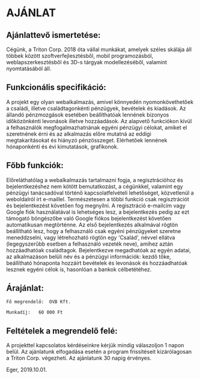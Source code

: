 AJÁNLAT
=======

Ajánlattevő ismertetése:
------------------------

Cégünk, a Triton Corp. 2018 óta vállal munkákat, amelyek széles skálája áll
többek között szoftverfejlesztésből, mobil programozásból, weblapszerkesztésből 
és 3D-s tárgyak modellezéséből, valamint nyomtatásából áll.



Funkcionális specifikáció:
------------------------

A projekt egy olyan webalkalmazás, amivel könnyedén nyomonkövethetőek a családi,
illetve családtagonkénti pénzügyek, bevételek és kiadások. Az állandó pénzmozgások 
esetében beállíthatóak lennének bizonyos időközönkénti levonások illetve hozzáadások. 
Az alapvető funkciókon kívül a felhasználók megfogalmazhatnának egyéni pénzügyi célokat, 
amiket el szeretnének érni és az alkalmazás előre mutatná az eddigi megtakarításokat és 
hiányzó pénzösszeget. Elérhetőek lennének hónaponkénti és évi kimutatások, grafikonok.


Főbb funkciók:
------------------------

Előreláthatólag a webalkalmazás tartalmazni fogja, a regisztrációhoz és bejelentkezéshez 
nem kötött bemutatkozást, a cégünkkel, valamint egy pénzügyi tanácsadóval történő 
kapcsolatfelvételi lehetőséget, közvetlenül a weboldalról írt e-maillel. Természetesen a 
többi funkció csak regisztrációt és bejelentkezést követően fog megnyílni. A regisztráció 
e-mailcím vagy Google fiók használatával is lehetséges lesz, a bejelentkezés pedig az ezt 
támogató böngészőbe való Google fiókos bejelentkezést követően automatikusan megtörténne.
Az első bejelentkezés alkalmával rögtön beállítható lesz, hogy a felhasználó csak egyéni 
pénzügyeket szeretne meneddzselni, vagy létrehozható rögtön egy 'Család', névvel ellátva 
(legegyszerűbb esetben a felhasználó vezeték neve), amihez aztán hozzáadhatóak családtagok. 
Bejelentkezve megadhatóak az egyén adatai, az alkalmazáson belüli név és a pénzügyi 
információk: kezdő tőke, beállítható hónaponta hozzáírt bevételek és levonások és 
hozzáadhatóak lesznek egyéni célok is, hasonlóan a bankok célbetétéhez.


Árajánlat:
------------------------
	
	Fő megrendelő:	OVB Kft.

	Munkadíj:	60 000 Ft







Feltételek a megrendelő felé:
------------------------

A projekttel kapcsolatos kérdéseinkre kérjük mindig válaszoljon 1 napon belül.
Az ajánlatunk elfogadása esetén a program frissítéseit kizárólagosan a Triton Corp. végezheti.
Az ajánlatunk 30 napig érvényes.






Eger, 2019.10.01.



